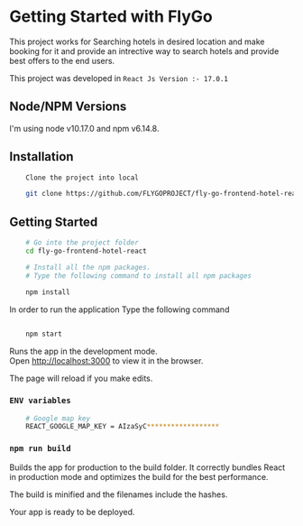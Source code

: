 # Getting Started with FlyGo

This project works for Searching hotels in desired location and make booking for it and provide an intrective way to search hotels and provide best offers to the end users.

This project was developed in `React Js Version :- 17.0.1`

## Node/NPM Versions

I'm using node v10.17.0 and npm v6.14.8.

## Installation


```sh
    Clone the project into local

    git clone https://github.com/FLYGOPROJECT/fly-go-frontend-hotel-react.git

```

## Getting Started
```bash
    # Go into the project folder
    cd fly-go-frontend-hotel-react

    # Install all the npm packages.
    # Type the following command to install all npm packages

    npm install

```
In order to run the application Type the following command

```bash
    
    npm start

```
Runs the app in the development mode.\
Open [http://localhost:3000](http://localhost:3000) to view it in the browser.

The page will reload if you make edits.

### `ENV variables`

```bash
    # Google map key
    REACT_GOOGLE_MAP_KEY = AIzaSyC******************

```
### `npm run build`

Builds the app for production to the build folder.
It correctly bundles React in production mode and optimizes the build for the best performance.

The build is minified and the filenames include the hashes.

Your app is ready to be deployed.

